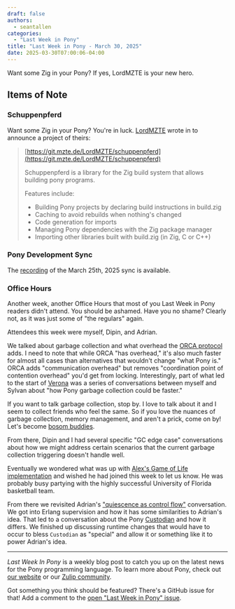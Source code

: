 ```yaml
---
draft: false
authors:
  - seantallen
categories:
  - "Last Week in Pony"
title: "Last Week in Pony - March 30, 2025"
date: 2025-03-30T07:00:06-04:00
---
```


Want some Zig in your Pony? If yes, LordMZTE is your new hero.

<!-- more -->

## Items of Note

### Schuppenpferd

Want some Zig in your Pony? You're in luck. [LordMZTE](https://github.com/LordMZTE) wrote in to announce a project of theirs:

> [https://git.mzte.de/LordMZTE/schuppenpferd](https://git.mzte.de/LordMZTE/schuppenpferd)
>
> Schuppenpferd is a library for the Zig build system that allows building pony programs.
>
>Features include:
>
> - Building Pony projects by declaring build instructions in build.zig
> - Caching to avoid rebuilds when nothing's changed
> - Code generation for imports
> - Managing Pony dependencies with the Zig package manager
> - Importing other libraries built with build.zig (in Zig, C or C++)

### Pony Development Sync

The [recording](https://vimeo.com/1069343282) of the March 25th, 2025 sync is available.

### Office Hours

Another week, another Office Hours that most of you Last Week in Pony readers didn't attend. You should be ashamed. Have you no shame? Clearly not, as it was just some of "the regulars" again.

Attendees this week were myself, Dipin, and Adrian.

We talked about garbage collection and what overhead the [ORCA protocol](https://tutorial.ponylang.io/appendices/garbage-collection.html) adds. I need to note that while ORCA "has overhead," it's also much faster for almost all cases than alternatives that wouldn't change "what Pony is." ORCA adds "communication overhead" but removes "coordination point of contention overhead" you'd get from locking. Interestingly, part of what led to the start of [Verona](https://github.com/microsoft/verona/blob/master/docs/faq.md) was a series of conversations between myself and Sylvan about "how Pony garbage collection could be faster."

If you want to talk garbage collection, stop by. I love to talk about it and I seem to collect friends who feel the same. So if you love the nuances of garbage collection, memory management, and aren't a prick, come on by! Let's become [bosom buddies](https://www.dailymotion.com/video/x6sq52r).

From there, Dipin and I had several specific "GC edge case" conversations about how we might address certain scenarios that the current garbage collection triggering doesn't handle well.

Eventually we wondered what was up with [Alex's Game of Life implementation](https://www.ponylang.io/blog/2025/03/last-week-in-pony---march-23-2025/#office-hours) and wished he had joined this week to let us know. He was probably busy partying with the highly successful University of Florida basketball team.

From there we revisited Adrian's ["quiescence as control flow"](https://www.ponylang.io/blog/2025/03/last-week-in-pony---march-23-2025/#office-hours) conversation. We got into Erlang supervision and how it has some similarities to Adrian's idea. That led to a conversation about the Pony [Custodian](https://stdlib.ponylang.io/bureaucracy-Custodian/) and how it differs. We finished up discussing runtime changes that would have to occur to bless `Custodian` as "special" and allow it or something like it to power Adrian's idea.

---

_Last Week In Pony_ is a weekly blog post to catch you up on the latest news for the Pony programming language. To learn more about Pony, check out [our website](https://ponylang.io) or our [Zulip community](https://ponylang.zulipchat.com).

Got something you think should be featured? There's a GitHub issue for that! Add a comment to the [open "Last Week in Pony" issue](https://github.com/ponylang/ponylang.github.io/issues?q=is%3Aissue+is%3Aopen+label%3Alast-week-in-pony).

